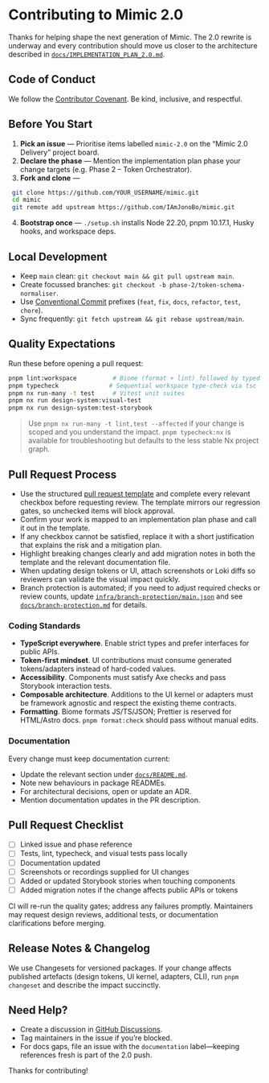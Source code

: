 # Contributing to Mimic 2.0

Thanks for helping shape the next generation of Mimic. The 2.0 rewrite is underway and every
contribution should move us closer to the architecture described in
[`docs/IMPLEMENTATION_PLAN_2.0.md`](docs/IMPLEMENTATION_PLAN_2.0.md).

## Code of Conduct

We follow the [Contributor Covenant](CODE_OF_CONDUCT.md). Be kind, inclusive, and respectful.

## Before You Start

1. **Pick an issue** — Prioritise items labelled `mimic-2.0` on the “Mimic 2.0 Delivery” project board.
2. **Declare the phase** — Mention the implementation plan phase your change targets (e.g. Phase 2 –
   Token Orchestrator).
3. **Fork and clone** —

```bash
 git clone https://github.com/YOUR_USERNAME/mimic.git
 cd mimic
 git remote add upstream https://github.com/IAmJonoBo/mimic.git
```

4. **Bootstrap once** — `./setup.sh` installs Node 22.20, pnpm 10.17.1, Husky hooks, and workspace deps.

## Local Development

- Keep `main` clean: `git checkout main && git pull upstream main`.
- Create focussed branches: `git checkout -b phase-2/token-schema-normaliser`.
- Use [Conventional Commit](https://www.conventionalcommits.org/) prefixes (`feat`, `fix`, `docs`,
  `refactor`, `test`, `chore`).
- Sync frequently: `git fetch upstream && git rebase upstream/main`.

## Quality Expectations

Run these before opening a pull request:

```bash
pnpm lint:workspace          # Biome (format + lint) followed by typed ESLint
pnpm typecheck              # Sequential workspace type-check via tsc
pnpm nx run-many -t test     # Vitest unit suites
pnpm nx run design-system:visual-test
pnpm nx run design-system:test-storybook
```

> Use `pnpm nx run-many -t lint,test --affected` if your change is scoped and you understand the impact. `pnpm
typecheck:nx` is available for troubleshooting but defaults to the less stable Nx project graph.

## Pull Request Process

- Use the structured [pull request template](.github/pull_request_template.md) and complete every relevant checkbox before
  requesting review. The template mirrors our regression gates, so unchecked items will block approval.
- Confirm your work is mapped to an implementation plan phase and call it out in the template.
- If any checkbox cannot be satisfied, replace it with a short justification that explains the risk and a mitigation plan.
- Highlight breaking changes clearly and add migration notes in both the template and the relevant documentation file.
- When updating design tokens or UI, attach screenshots or Loki diffs so reviewers can validate the visual impact quickly.
- Branch protection is automated; if you need to adjust required checks or review counts, update
  [`infra/branch-protection/main.json`](infra/branch-protection/main.json) and see
  [`docs/branch-protection.md`](docs/branch-protection.md) for details.

### Coding Standards

- **TypeScript everywhere**. Enable strict types and prefer interfaces for public APIs.
- **Token-first mindset**. UI contributions must consume generated tokens/adapters instead of hard-coded
  values.
- **Accessibility**. Components must satisfy Axe checks and pass Storybook interaction tests.
- **Composable architecture**. Additions to the UI kernel or adapters must be framework agnostic and
  respect the existing theme contracts.
- **Formatting**. Biome formats JS/TS/JSON; Prettier is reserved for HTML/Astro docs.
  `pnpm format:check` should pass without manual edits.

### Documentation

Every change must keep documentation current:

- Update the relevant section under [`docs/README.md`](docs/README.md).
- Note new behaviours in package READMEs.
- For architectural decisions, open or update an ADR.
- Mention documentation updates in the PR description.

## Pull Request Checklist

- [ ] Linked issue and phase reference
- [ ] Tests, lint, typecheck, and visual tests pass locally
- [ ] Documentation updated
- [ ] Screenshots or recordings supplied for UI changes
- [ ] Added or updated Storybook stories when touching components
- [ ] Added migration notes if the change affects public APIs or tokens

CI will re-run the quality gates; address any failures promptly. Maintainers may request design
reviews, additional tests, or documentation clarifications before merging.

## Release Notes & Changelog

We use Changesets for versioned packages. If your change affects published artefacts (design tokens,
UI kernel, adapters, CLI), run `pnpm changeset` and describe the impact succinctly.

## Need Help?

- Create a discussion in [GitHub Discussions](https://github.com/IAmJonoBo/mimic/discussions).
- Tag maintainers in the issue if you’re blocked.
- For docs gaps, file an issue with the `documentation` label—keeping references fresh is part of the
  2.0 push.

Thanks for contributing!
